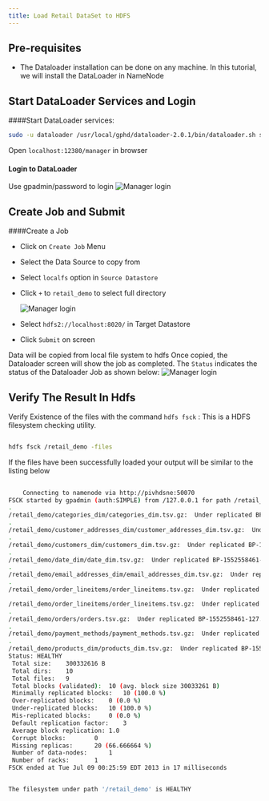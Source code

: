 ```yaml
---
title: Load Retail DataSet to HDFS
---
```


Pre-requisites
-------------
   * The Dataloader installation can be done on any machine. In this tutorial, we will install the DataLoader in NameNode

Start DataLoader Services and Login
------------------------

####Start DataLoader services:

```bash
sudo -u dataloader /usr/local/gphd/dataloader-2.0.1/bin/dataloader.sh start -s
```

Open `localhost:12380/manager` in browser

#### Login to DataLoader

Use gpadmin/password to login 
![Manager login](/images/gs/dataloader/dl1.png)

Create Job and Submit
---------------------

####Create a Job
* Click on `Create Job` Menu
* Select the Data Source to copy from
* Select `localfs` option in `Source Datastore`
* Click `+` to `retail_demo` to select full directory

     ![Manager login](/images/gs/dataloader/dl2.png)
* Select `hdfs2://localhost:8020/` in Target Datastore
* Click `Submit` on screen

Data will be copied from local file system to hdfs
Once copied, the Dataloader screen will show the job as completed. The `Status` indicates the status of the Dataloader Job as shown below:
     ![Manager login](/images/gs/dataloader/dl3.png)

Verify The Result In Hdfs
-------------------------
Verify Existence of the files with the  command `hdfs fsck` : This is a HDFS filesystem checking utility.

```bash

hdfs fsck /retail_demo -files
```
If the files have been successfully loaded your output will be similar to the listing below

```bash
    
    Connecting to namenode via http://pivhdsne:50070
FSCK started by gpadmin (auth:SIMPLE) from /127.0.0.1 for path /retail_demo at Tue Jul 09 00:25:59 EDT 2013
.
/retail_demo/categories_dim/categories_dim.tsv.gz:  Under replicated BP-1552558461-127.0.0.1-1370125227629:blk_5968091463222355492_2817. Target Replicas is 3 but found 1 replica(s).
.
/retail_demo/customer_addresses_dim/customer_addresses_dim.tsv.gz:  Under replicated BP-1552558461-127.0.0.1-1370125227629:blk_-4875484741672585545_2819. Target Replicas is 3 but found 1 replica(s).
.
/retail_demo/customers_dim/customers_dim.tsv.gz:  Under replicated BP-1552558461-127.0.0.1-1370125227629:blk_-6836584912720581197_2821. Target Replicas is 3 but found 1 replica(s).
.
/retail_demo/date_dim/date_dim.tsv.gz:  Under replicated BP-1552558461-127.0.0.1-1370125227629:blk_-2570524376762075821_2823. Target Replicas is 3 but found 1 replica(s).
.
/retail_demo/email_addresses_dim/email_addresses_dim.tsv.gz:  Under replicated BP-1552558461-127.0.0.1-1370125227629:blk_5638230189209458384_2825. Target Replicas is 3 but found 1 replica(s).
.
/retail_demo/order_lineitems/order_lineitems.tsv.gz:  Under replicated BP-1552558461-127.0.0.1-1370125227629:blk_1040364891077656135_2827. Target Replicas is 3 but found 1 replica(s).

/retail_demo/order_lineitems/order_lineitems.tsv.gz:  Under replicated BP-1552558461-127.0.0.1-1370125227629:blk_4746464352650439858_2828. Target Replicas is 3 but found 1 replica(s).
.
/retail_demo/orders/orders.tsv.gz:  Under replicated BP-1552558461-127.0.0.1-1370125227629:blk_59429671209988123_2830. Target Replicas is 3 but found 1 replica(s).
.
/retail_demo/payment_methods/payment_methods.tsv.gz:  Under replicated BP-1552558461-127.0.0.1-1370125227629:blk_6615105348023851323_2832. Target Replicas is 3 but found 1 replica(s).
.
/retail_demo/products_dim/products_dim.tsv.gz:  Under replicated BP-1552558461-127.0.0.1-1370125227629:blk_6775814360242838123_2834. Target Replicas is 3 but found 1 replica(s).
Status: HEALTHY
 Total size:	300332616 B
 Total dirs:	10
 Total files:	9
 Total blocks (validated):	10 (avg. block size 30033261 B)
 Minimally replicated blocks:	10 (100.0 %)
 Over-replicated blocks:	0 (0.0 %)
 Under-replicated blocks:	10 (100.0 %)
 Mis-replicated blocks:		0 (0.0 %)
 Default replication factor:	3
 Average block replication:	1.0
 Corrupt blocks:		0
 Missing replicas:		20 (66.666664 %)
 Number of data-nodes:		1
 Number of racks:		1
FSCK ended at Tue Jul 09 00:25:59 EDT 2013 in 17 milliseconds


The filesystem under path '/retail_demo' is HEALTHY
```
